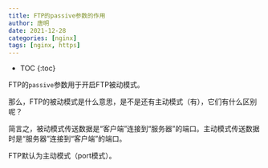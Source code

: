 ```yaml
---
title: FTP的passive参数的作用
author: 唐明
date: 2021-12-28
categories: [nginx]
tags: [nginx, https]
---
```

* TOC
{:toc}

FTP的`passive`参数用于开启FTP被动模式。

那么，FTP的被动模式是什么意思，是不是还有主动模式（有），它们有什么区别呢？

简言之，被动模式传送数据是“客户端”连接到“服务器”的端口。主动模式传送数据时是“服务器”连接到“客户端”的端口。

FTP默认为主动模式（port模式）。